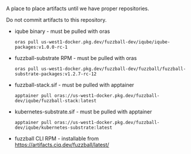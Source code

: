 A place to place artifacts until we have proper repositories.

Do not commit artifacts to this repository.

- iqube binary - must be pulled with oras

	  oras pull us-west1-docker.pkg.dev/fuzzball-dev/iqube/iqube-packages:v1.0.0-rc-1

- fuzzball-substrate RPM - must be pulled with oras

      oras pull us-west1-docker.pkg.dev/fuzzball-dev/fuzzball/fuzzball-substrate-packages:v1.2.7-rc-12

- fuzzball-stack.sif - must be pulled with apptainer

      apptainer pull oras://us-west1-docker.pkg.dev/fuzzball-dev/iqube/fuzzball-stack:latest

- kubernetes-substrate.sif - must be pulled with apptainer

      apptainer pull oras://us-west1-docker.pkg.dev/fuzzball-dev/iqube/kubernetes-substrate:latest

- fuzzball CLI RPM - installable from https://artifacts.ciq.dev/fuzzball/latest/

